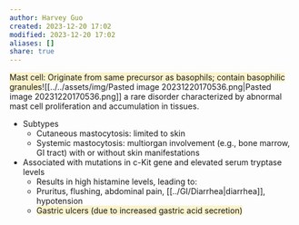 ```yaml
---
author: Harvey Guo
created: 2023-12-20 17:02
modified: 2023-12-20 17:02
aliases: []
share: true
---
```

<span style="background:rgba(240, 200, 0, 0.2)">Mast cell: Originate from same precursor as basophils; contain basophilic granules</span>![[../../assets/img/Pasted image 20231220170536.png|Pasted image 20231220170536.png]]
a rare disorder characterized by abnormal mast cell proliferation and accumulation in tissues.
- Subtypes
	- Cutaneous mastocytosis: limited to skin
	- Systemic mastocytosis: multiorgan involvement (e.g., bone marrow, GI tract) with or without skin manifestations
- Associated with mutations in c-Kit gene and elevated serum tryptase levels
	- Results in high histamine levels, leading to:
	- Pruritus, flushing, abdominal pain, [[../GI/Diarrhea|diarrhea]], hypotension
	- <span style="background:rgba(240, 200, 0, 0.2)">Gastric ulcers (due to increased gastric acid secretion)</span>
